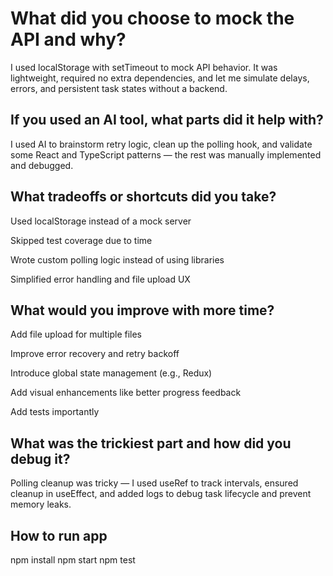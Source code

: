 # What did you choose to mock the API and why?

I used localStorage with setTimeout to mock API behavior. It was lightweight, required no extra dependencies, and let me simulate delays, errors, and persistent task states without a backend.

## If you used an AI tool, what parts did it help with?

I used AI to brainstorm retry logic, clean up the polling hook, and validate some React and TypeScript patterns — the rest was manually implemented and debugged.

## What tradeoffs or shortcuts did you take?

Used localStorage instead of a mock server

Skipped test coverage due to time

Wrote custom polling logic instead of using libraries

Simplified error handling and file upload UX

## What would you improve with more time?

Add file upload for multiple files

Improve error recovery and retry backoff

Introduce global state management (e.g., Redux)

Add visual enhancements like better progress feedback

Add tests importantly

## What was the trickiest part and how did you debug it?

Polling cleanup was tricky — I used useRef to track intervals, ensured cleanup in useEffect, and added logs to debug task lifecycle and prevent memory leaks.

## How to run app
npm install
npm start
npm test